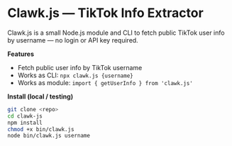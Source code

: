 # Clawk.js — TikTok Info Extractor

Clawk.js is a small Node.js module and CLI to fetch public TikTok user info by username — no login or API key required.

**Features**
- Fetch public user info by TikTok username
- Works as CLI: `npx clawk.js {username}`
- Works as module: `import { getUserInfo } from 'clawk.js'`

**Install (local / testing)**
```bash
git clone <repo>
cd clawk-js
npm install
chmod +x bin/clawk.js
node bin/clawk.js username
